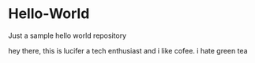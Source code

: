 # Hello-World
Just a sample hello world repository

hey there, this is lucifer a tech enthusiast and i like cofee.
i hate green tea
